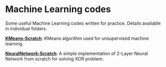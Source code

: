 # Machine Learning codes  

Some useful Machine Learning codes written for practice. Details available in individual folders.  

**[KMeans-Scratch](https://github.com/ishmukul/MachineLearning/tree/master/KMeans-Scratch)**: KMeans algorithm used for unsupervised machine learning.    

**[NeuralNetwork-Scratch](https://github.com/ishmukul/MachineLearning/tree/master/NeuralNetwork-Scratch)**: A simple implementation of 2-Layer Neural Network from scratch for solving XOR problem.  

